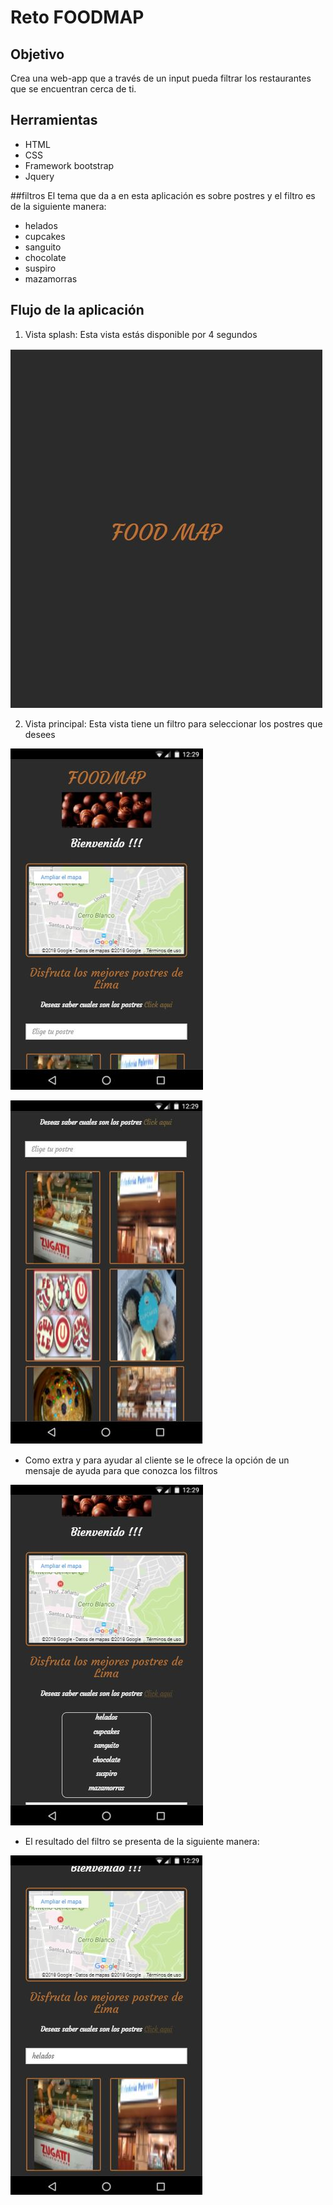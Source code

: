 # Reto FOODMAP

## Objetivo
Crea una web-app que a través de un input pueda filtrar los restaurantes que se encuentran cerca de ti.
## Herramientas

* HTML
* CSS
* Framework bootstrap
* Jquery

##filtros
El tema que da a en esta aplicación es sobre postres y el filtro es de la siguiente manera:
-  helados
- cupcakes
-  sanguito
-  chocolate
-  suspiro
-  mazamorras

## Flujo de la aplicación
1. Vista splash: Esta vista estás disponible por 4 segundos

![splash](assets/images/vista-splash.JPG)

2. Vista principal: Esta vista tiene un filtro para seleccionar los postres que desees

![splash](assets/images/vista-principal.JPG)

![splash](assets/images/vista-filtro.JPG)

* Como extra y para ayudar al cliente se le ofrece la opción de un mensaje de ayuda para que conozca los filtros

![splash](assets/images/vista-ayuda.JPG)

* El resultado del filtro se presenta de la siguiente manera:

![splash](assets/images/prueba.JPG)
